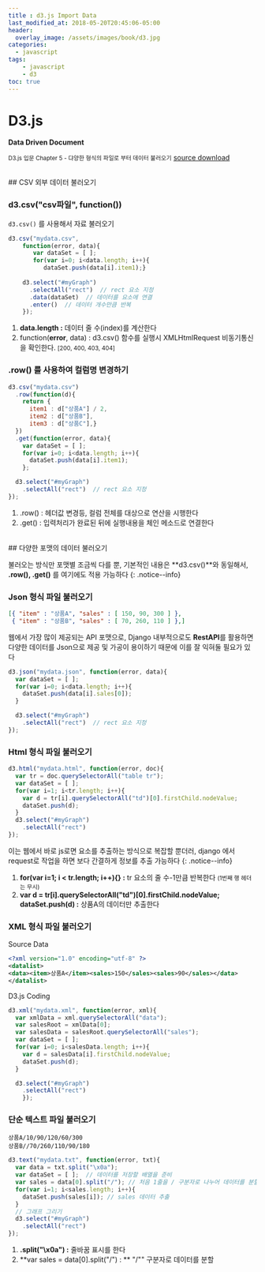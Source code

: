 ```yaml
---
title : d3.js Import Data
last_modified_at: 2018-05-20T20:45:06-05:00
header:
  overlay_image: /assets/images/book/d3.jpg
categories:
  - javascript
tags: 
    - javascript
    - d3
toc: true    
---
```



# D3.js
**Data Driven Document**

<small>D3.js 입문 Chapter 5 - 댜양한 형식의 파일로 부터 데이터 불러오기</small>
[source download](https://freelec.co.kr/m-datacenter/?board_name=DataCenter2&order_by=fn_pid&order_type=desc&board_page=4&list_type=list&vid=55)


<br>
## CSV 외부 데이터 불러오기

### d3.csv("csv파일", function())

`d3.csv()` 를 사용해서 자료 불러오기 

```javascript
d3.csv("mydata.csv", 
    function(error, data){
       var dataSet = [ ];
       for(var i=0; i<data.length; i++){
          dataSet.push(data[i].item1);}
  
    d3.select("#myGraph") 
      .selectAll("rect")  // rect 요소 지정
      .data(dataSet)  // 데이터를 요소에 연결
      .enter()  // 데이터 개수만큼 반복
    });
```

1. **data.length :** 데이터 줄 수(index)를 계산한다<br>
2. function(**error**, data) : d3.csv() 함수를 실행시 XMLHtmlRequest 비동기통신을 확인한다. <small>[200, 400, 403, 404]</small> <br>



### .row() 를 사용하여 컬럼명 변경하기

```javascript
d3.csv("mydata.csv")
  .row(function(d){
    return {
      item1 : d["상품A"] / 2,
      item2 : d["상품B"],
      item3 : d["상품C"],}
  })
  .get(function(error, data){
    var dataSet = [ ];
    for(var i=0; i<data.length; i++){
      dataSet.push(data[i].item1);
    };

  d3.select("#myGraph")
    .selectAll("rect")  // rect 요소 지정
});
```

1. .row() : 헤더값 변경등, 컬럼 전체를 대상으로 연산을 시행한다
2. .get() : 입력처리가 완료된 뒤에 실행내용을 체인 메소드로 연결한다

 
<br>
## 다양한 포맷의 데이터 불러오기

불러오는 방식만 포맷별 조금씩 다를 뿐, 기본적인 내용은 **d3.csv()**와 동일해서, **.row(), .get()** 를 여기에도 적용 가능하다
{: .notice--info}


### Json 형식 파일 불러오기

```json
[{ "item" : "상품A", "sales" : [ 150, 90, 300 ] }, 
 { "item" : "상품B", "sales" : [ 70, 260, 110 ] },]
```


웹에서 가장 많이 제공되는 API 포맷으로, Django 내부적으로도 **RestAPI**를 활용하면 다양한 데이터를 Json으로 제공 및 가공이 용이하기 때문에 이를 잘 익혀둘 필요가 있다

```javascript
d3.json("mydata.json", function(error, data){
  var dataSet = [ ];
  for(var i=0; i<data.length; i++){
    dataSet.push(data[i].sales[0]);
  }

  d3.select("#myGraph")
    .selectAll("rect")  // rect 요소 지정
});
```


### Html 형식 파일 불러오기

```javascript
d3.html("mydata.html", function(error, doc){
  var tr = doc.querySelectorAll("table tr");
  var dataSet = [ ];
  for(var i=1; i<tr.length; i++){
    var d = tr[i].querySelectorAll("td")[0].firstChild.nodeValue;
    dataSet.push(d);
  }
  d3.select("#myGraph")
    .selectAll("rect")
});
```


이는 웹에서 바로 js로면 요소를 추출하는 방식으로 복잡할 뿐더러, django 에서 request로 작업을 하면 보다 간결하게 정보를 추출 가능하다
{: .notice--info}


1. **for(var i=1; i < tr.length; i++){} :** tr 요소의 줄 수-1만큼 반복한다 <small>(1번째 행 헤더는 무시)</small>
2. **var d = tr[i].querySelectorAll("td")[0].firstChild.nodeValue;    dataSet.push(d) :** 상품A의 데이터만 추출한다


### XML 형식 파일 불러오기

Source Data

```xml
<?xml version="1.0" encoding="utf-8" ?>
<datalist>
<data><item>상품A</item><sales>150</sales><sales>90</sales></data>
</datalist>
```


D3.js Coding

```javascript
d3.xml("mydata.xml", function(error, xml){
  var xmlData = xml.querySelectorAll("data");
  var salesRoot = xmlData[0];
  var salesData = salesRoot.querySelectorAll("sales");
  var dataSet = [ ];
  for(var i=0; i<salesData.length; i++){
    var d = salesData[i].firstChild.nodeValue;
    dataSet.push(d);
  }

  d3.select("#myGraph")
    .selectAll("rect")
    });
```


### 단순 텍스트 파일 불러오기


```text 
상품A/10/90/120/60/300
상품B//70/260/110/90/180
```


```javascript
d3.text("mydata.txt", function(error, txt){
  var data = txt.split("\x0a"); 
  var dataSet = [ ];  // 데이터를 저장할 배열을 준비
  var sales = data[0].split("/"); // 처음 1줄을 / 구분자로 나누어 데이터를 분할
  for(var i=1; i<sales.length; i++){
    dataSet.push(sales[i]); // sales 데이터 추출
  }
  // 그래프 그리기
  d3.select("#myGraph")
    .selectAll("rect")
});
```

1. **.split("\x0a") :** 줄바꿈 표시를 한다
2. **var sales = data[0].split("/") : ** "/"" 구분자로 데이터를 분할

